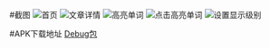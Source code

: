 #截图
![首页](http://7d9r49.com1.z0.glb.clouddn.com/Screenshot_2016-04-05-17-01-52-728_%E5%88%86%E7%BA%A7%E9%98%85%E8%AF%BB.png?imageView/2/w/300/q/90)
![文章详情](http://7d9r49.com1.z0.glb.clouddn.com/Screenshot_2016-04-05-17-01-59-934_%E5%88%86%E7%BA%A7%E9%98%85%E8%AF%BB.png?imageView/2/w/300/q/90)
![高亮单词](http://7d9r49.com1.z0.glb.clouddn.com/Screenshot_2016-04-05-17-02-17-333_%E5%88%86%E7%BA%A7%E9%98%85%E8%AF%BB.png?imageView/2/w/300/q/90)
![点击高亮单词](http://7d9r49.com1.z0.glb.clouddn.com/Screenshot_2016-04-05-17-02-09-500_%E5%88%86%E7%BA%A7%E9%98%85%E8%AF%BB.png?imageView/2/w/300/q/90)
![设置显示级别](http://7d9r49.com1.z0.glb.clouddn.com/Screenshot_2016-04-05-17-02-21-300_%E5%88%86%E7%BA%A7%E9%98%85%E8%AF%BB.png?imageView/2/w/300/q/90)

#APK下载地址
[Debug包](http://7d9r49.com1.z0.glb.clouddn.com/app-debug.apk "APK")
